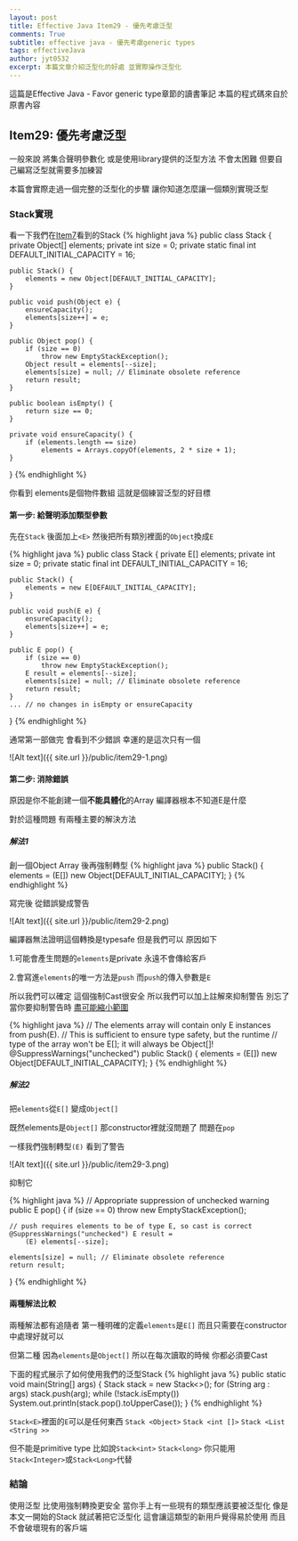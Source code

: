 ```yaml
---
layout: post
title: Effective Java Item29 - 優先考慮泛型
comments: True 
subtitle: effective java - 優先考慮generic types
tags: effectiveJava
author: jyt0532
excerpt: 本篇文章介紹泛型化的好處 並實際操作泛型化
---
```


這篇是Effective Java - Favor generic type章節的讀書筆記 本篇的程式碼來自於原書內容

## Item29: 優先考慮泛型

一般來說 將集合聲明參數化 或是使用library提供的泛型方法 不會太困難 但要自己編寫泛型就需要多加練習

本篇會實際走過一個完整的泛型化的步驟 讓你知道怎麼讓一個類別實現泛型

### Stack實現

看一下我們在[Item7](/2018/07/22/eliminate-obsolete-object-references/)看到的Stack
{% highlight java %}
public class Stack {
    private Object[] elements;
    private int size = 0;
    private static final int DEFAULT_INITIAL_CAPACITY = 16;

    public Stack() {
        elements = new Object[DEFAULT_INITIAL_CAPACITY];
    }

    public void push(Object e) {
        ensureCapacity();
        elements[size++] = e;
    }

    public Object pop() {
        if (size == 0)
            throw new EmptyStackException();
        Object result = elements[--size];
        elements[size] = null; // Eliminate obsolete reference
        return result;
    }

    public boolean isEmpty() {
        return size == 0;
    }

    private void ensureCapacity() {
        if (elements.length == size)
            elements = Arrays.copyOf(elements, 2 * size + 1);
    }
}
{% endhighlight %}

你看到 elements是個物件數組 這就是個練習泛型的好目標

#### 第一步: 給聲明添加類型參數

先在`Stack` 後面加上`<E>` 然後把所有類別裡面的`Object`換成`E`

{% highlight java %}
public class Stack<E> {
    private E[] elements;
    private int size = 0;
    private static final int DEFAULT_INITIAL_CAPACITY = 16;

    public Stack() {
        elements = new E[DEFAULT_INITIAL_CAPACITY];
    }

    public void push(E e) {
        ensureCapacity();
        elements[size++] = e;
    }

    public E pop() {
        if (size == 0)
            throw new EmptyStackException();
        E result = elements[--size];
        elements[size] = null; // Eliminate obsolete reference
        return result;
    }
    ... // no changes in isEmpty or ensureCapacity
}
{% endhighlight %}

通常第一部做完 會看到不少錯誤 幸運的是這次只有一個

![Alt text]({{ site.url }}/public/item29-1.png)

#### 第二步: 消除錯誤

原因是你不能創建一個**不能具體化**的Array 編譯器根本不知道E是什麼

對於這種問題 有兩種主要的解決方法

##### 解法1
創一個Object Array 後再強制轉型
{% highlight java %}
public Stack() {
  elements = (E[]) new Object[DEFAULT_INITIAL_CAPACITY];
}
{% endhighlight %}

寫完後 從錯誤變成警告

![Alt text]({{ site.url }}/public/item29-2.png)

編譯器無法證明這個轉換是typesafe 但是我們可以 原因如下

1.可能會產生問題的`elements`是private 永遠不會傳給客戶

2.會寫進`elements`的唯一方法是`push` 而`push`的傳入參數是`E`

所以我們可以確定 這個強制Cast很安全 所以我們可以加上註解來抑制警告
別忘了當你要抑制警告時 [盡可能縮小範圍](/2018/12/02/eliminate-unchecked-warnings/)

{% highlight java %}
// The elements array will contain only E instances from push(E).
// This is sufficient to ensure type safety, but the runtime
// type of the array won't be E[]; it will always be Object[]!
@SuppressWarnings("unchecked")
public Stack() {
    elements = (E[]) new Object[DEFAULT_INITIAL_CAPACITY];
}
{% endhighlight %}

##### 解法2

把`elements`從`E[]` 變成`Object[]`

既然elements是`Object[]` 那constructor裡就沒問題了 問題在`pop`

一樣我們強制轉型`(E)` 看到了警告

![Alt text]({{ site.url }}/public/item29-3.png)

抑制它

{% highlight java %}
// Appropriate suppression of unchecked warning
public E pop() {
    if (size == 0)
        throw new EmptyStackException();

    // push requires elements to be of type E, so cast is correct
    @SuppressWarnings("unchecked") E result =
        (E) elements[--size];

    elements[size] = null; // Eliminate obsolete reference
    return result;
}
{% endhighlight %}

#### 兩種解法比較

兩種解法都有追隨者 第一種明確的定義`elements`是`E[]` 而且只需要在constructor中處理好就可以

但第二種 因為`elements`是`Object[]` 所以在每次讀取的時候 你都必須要Cast 

下面的程式展示了如何使用我們的泛型Stack
{% highlight java %}
public static void main(String[] args) {
    Stack<String> stack = new Stack<>();
    for (String arg : args)
        stack.push(arg);
    while (!stack.isEmpty())
        System.out.println(stack.pop().toUpperCase());
}
{% endhighlight %}

`Stack<E>`裡面的`E`可以是任何東西 `Stack <Object>` `Stack <int []>` `Stack <List <String >>` 

但不能是primitive type 比如說`Stack<int>` `Stack<long>` 你只能用`Stack<Integer>`或`Stack<Long>`代替

### 結論

使用泛型 比使用強制轉換更安全 當你手上有一些現有的類型應該要被泛型化 像是本文一開始的Stack 就試著把它泛型化 
這會讓這類型的新用戶覺得易於使用 而且不會破壞現有的客戶端

